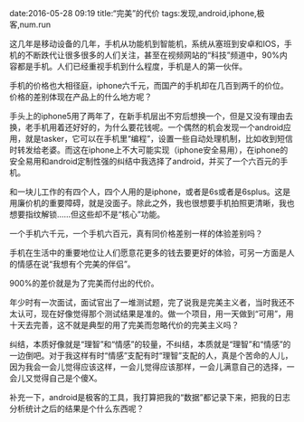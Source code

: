 date:2016-05-28 09:19
title:“完美”的代价
tags:发现,android,iphone,极客,num.run

这几年是移动设备的几年，手机从功能机到智能机，系统从塞班到安卓和IOS，手机的不断跌代让很多很多的人们关注，甚至在视频网站的“科技”频道中，90%内容都是手机。人们已经重视手机到什么程度，手机是人的第一伙伴。

手机的价格也大相径庭，iphone六千元，而国产的手机却在几百到两千的价位。价格的差别体现在产品上的什么地方呢？

手头上的iphone5用了两年了，在新手机层出不穷后想换一个，但是又没有理由去换，老手机用着还好好的，为什么要花钱呢。一个偶然的机会发现一个android应用，就是tasker，它可以在手机里“编程”，设置一些自动处理机制，比如收到短信时转发给老婆。而这在iphone上不大可能实现（iphone安全易用），在iphone的安全易用和android定制性强的纠结中我选择了android，并买了一个六百元的手机。

和一块儿工作的有四个人，四个人用的是iphone，或者是6s或者是6splus。这是用廉价机的重要障碍，就是没面子。除此之外，我也很想要手机拍照更清晰，我也想要指纹解锁……但这些却不是“核心”功能。

一个手机六千元，一个手机六百元，真有同价格差别一样的体验差别吗？

手机在生活中的重要地位让人们愿意花更多的钱去要更好的体验，可另一方面是人的情感在说“我想有个完美的伴侣”。

900%的差价就是为了完美而付出的代价。

年少时有一次面试，面试官出了一堆测试题，完了说我是完美主义者，当时我还不太认可，现在好像觉得那个测试结果是准的。做一个项目，用一天做到“可用”，用十天去完善，这不就是典型的用了完美而忽略代价的完美主义吗？

纠结，本质好像就是“理智”和“情感”的较量，不纠结，本质就是“理智”和“情感”的一边倒吧。对于我这样有时“情感”支配有时“理智”支配的人，真是个苦命的人儿，因为我会一会儿觉得应该这样，一会儿觉得应该那样，一会儿满意自己的选择，一会儿又觉得自己是个傻X。

补充一下，android是极客的工具，我打算把我的“数据”都记录下来，把我的日志分析统计之后的结果是个什么东西呢？
